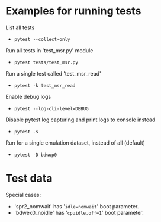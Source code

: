 # Examples for running tests

List all tests
* ```pytest --collect-only```

Run all tests in 'test_msr.py' module
* ```pytest tests/test_msr.py```

Run a single test called 'test_msr_read'
* ```pytest -k test_msr_read```

Enable debug logs
* ```pytest --log-cli-level=DEBUG```

Disable pytest log capturing and print logs to console instead
* ```pytest -s```

Run for a single emulation dataset, instead of all (default)
* ```pytest -D bdwup0```

# Test data

Special cases:
* 'spr2_nomwait' has '```idle=nomwait```' boot parameter.
* 'bdwex0_noidle' has '```cpuidle.off=1```' boot parameter.
